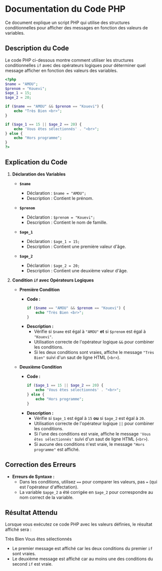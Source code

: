 # Documentation du Code PHP

Ce document explique un script PHP qui utilise des structures conditionnelles pour afficher des messages en fonction des valeurs de variables.

## Description du Code

Le code PHP ci-dessous montre comment utiliser les structures conditionnelles `if` avec des opérateurs logiques pour déterminer quel message afficher en fonction des valeurs des variables.

```php
<?php
$name = "AMOU";
$prenom = "Kouevi";
$age_1 = 15;
$age_2 = 20;

if ($name == "AMOU" && $prenom == "Kouevi") {
    echo "Très Bien <br>";
}

if ($age_1 == 15 || $age_2 == 20) {
    echo 'Vous êtes sélectionnés' . "<br>";
} else {
    echo "Hors programme";
}
?>
```

## Explication du Code

1. **Déclaration des Variables**

   - **`$name`**
     - Déclaration : `$name = "AMOU";`
     - Description : Contient le prénom.

   - **`$prenom`**
     - Déclaration : `$prenom = "Kouevi";`
     - Description : Contient le nom de famille.

   - **`$age_1`**
     - Déclaration : `$age_1 = 15;`
     - Description : Contient une première valeur d'âge.

   - **`$age_2`**
     - Déclaration : `$age_2 = 20;`
     - Description : Contient une deuxième valeur d'âge.

2. **Condition `if` avec Opérateurs Logiques**

   - **Première Condition**
     - **Code :**
       ```php
       if ($name == "AMOU" && $prenom == "Kouevi") {
           echo "Très Bien <br>";
       }
       ```
     - **Description :**
       - Vérifie si `$name` est égal à `"AMOU"` **et** si `$prenom` est égal à `"Kouevi"`.
       - Utilisation correcte de l'opérateur logique `&&` pour combiner les conditions.
       - Si les deux conditions sont vraies, affiche le message `"Très Bien"` suivi d'un saut de ligne HTML (`<br>`).
   
   - **Deuxième Condition**
     - **Code :**
       ```php
       if ($age_1 == 15 || $age_2 == 20) {
           echo 'Vous êtes sélectionnés' . "<br>";
       } else {
           echo "Hors programme";
       }
       ```
     - **Description :**
       - Vérifie si `$age_1` est égal à `15` **ou** si `$age_2` est égal à `20`.
       - Utilisation correcte de l'opérateur logique `||` pour combiner les conditions.
       - Si l'une des conditions est vraie, affiche le message `'Vous êtes sélectionnés'` suivi d'un saut de ligne HTML (`<br>`).
       - Si aucune des conditions n'est vraie, le message `"Hors programme"` est affiché.

## Correction des Erreurs

- **Erreurs de Syntaxe :**
  - Dans les conditions, utilisez `==` pour comparer les valeurs, pas `=` (qui est l'opérateur d'affectation).
  - La variable `$apge_2` a été corrigée en `$age_2` pour correspondre au nom correct de la variable.

## Résultat Attendu

Lorsque vous exécutez ce code PHP avec les valeurs définies, le résultat affiché sera :

Très Bien
Vous êtes sélectionnés

- Le premier message est affiché car les deux conditions du premier `if` sont vraies.
- Le deuxième message est affiché car au moins une des conditions du second `if` est vraie.

